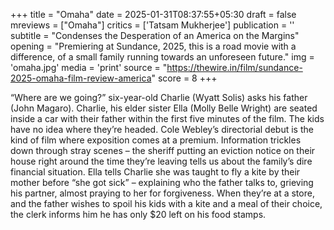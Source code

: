 +++
title = "Omaha"
date = 2025-01-31T08:37:55+05:30
draft = false
mreviews = ["Omaha"]
critics = ['Tatsam Mukherjee']
publication = ''
subtitle = "Condenses the Desperation of an America on the Margins"
opening = "Premiering at Sundance, 2025, this is a road movie with a difference, of a small family running towards an unforeseen future."
img = 'omaha.jpg'
media = 'print'
source = "https://thewire.in/film/sundance-2025-omaha-film-review-america"
score = 8
+++

“Where are we going?” six-year-old Charlie (Wyatt Solis) asks his father (John Magaro). Charlie, his elder sister Ella (Molly Belle Wright) are seated inside a car with their father within the first five minutes of the film. The kids have no idea where they’re headed. Cole Webley’s directorial debut is the kind of film where exposition comes at a premium. Information trickles down through stray scenes – the sheriff putting an eviction notice on their house right around the time they’re leaving tells us about the family’s dire financial situation. Ella tells Charlie she was taught to fly a kite by their mother before “she got sick” – explaining who the father talks to, grieving his partner, almost praying to her for forgiveness. When they’re at a store, and the father wishes to spoil his kids with a kite and a meal of their choice, the clerk informs him he has only $20 left on his food stamps.
